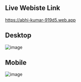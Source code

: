 ## Live Webiste Link
https://abhi-kumar-919d5.web.app


## Desktop
![image](https://github.com/abhistark007/My-Portfolio/assets/58290134/79ebe55c-cf93-4fa9-b02f-6363dc5207ee)

## Mobile
![image](https://github.com/abhistark007/My-Portfolio/assets/58290134/d2ef5a42-cb51-40b9-bebc-eeddfb7b2793)
